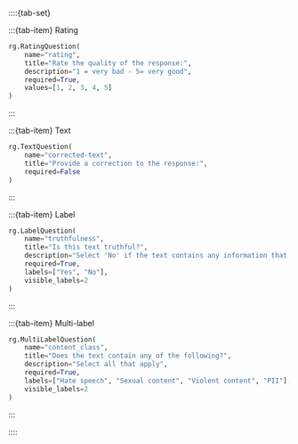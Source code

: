 ::::{tab-set}

:::{tab-item} Rating

```python
rg.RatingQuestion(
    name="rating",
    title="Rate the quality of the response:",
    description="1 = very bad - 5= very good",
    required=True,
    values=[1, 2, 3, 4, 5]
)
```
:::

:::{tab-item} Text

```python
rg.TextQuestion(
    name="corrected-text",
    title="Provide a correction to the response:",
    required=False
)
```
:::

:::{tab-item} Label

```python
rg.LabelQuestion(
    name="truthfulness",
    title="Is this text truthful?",
    description="Select 'No' if the text contains any information that not real or is incorrect, otherwise select 'Yes'.",
    required=True,
    labels=["Yes", "No"],
    visible_labels=2
)
```
:::

:::{tab-item} Multi-label

```python
rg.MultiLabelQuestion(
    name="content_class",
    title="Does the text contain any of the following?",
    description="Select all that apply",
    required=True,
    labels=["Hate speech", "Sexual content", "Violent content", "PII"],
    visible_labels=2
)
```
:::

::::